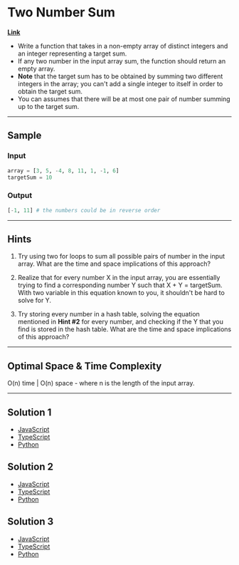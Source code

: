 # Two Number Sum

[**Link**](https://www.algoexpert.io/questions/Two%20Number%20Sum)

- Write a function that takes in a non-empty array of distinct integers and an integer representing a target sum.
- If any two number in the input array sum, the function should return an empty array.
- **Note** that the target sum has to be obtained by summing two different integers in the array; you can't add a single integer to itself in order to obtain the target sum.
- You can assumes that there will be at most one pair of number summing up to the target sum.

---

## Sample

### Input

```python
array = [3, 5, -4, 8, 11, 1, -1, 6]
targetSum = 10
```

### Output

```python
[-1, 11] # the numbers could be in reverse order
```

---

## Hints

1. Try using two for loops to sum all possible pairs of number in the input array. What are the time and space implications of this approach?

2. Realize that for every number X in the input array, you are essentially trying to find a corresponding number Y such that X + Y = targetSum. With two variable in this equation known to you, it shouldn't be hard to solve for Y.

3. Try storing every number in a hash table, solving the equation mentioned in **Hint #2** for every number, and checking if the Y that you find is stored in the hash table. What are the time and space implications of this approach?

---

## Optimal Space & Time Complexity

O(n) time | O(n) space - where n is the length of the input array.

---

## Solution 1

- [JavaScript](./solution_1/two-number-sum.js)
- [TypeScript](./solution_1/two-number-sum.ts)
- [Python](./solution_1/two-number-sum.py)

## Solution 2

- [JavaScript]()
- [TypeScript]()
- [Python]()

## Solution 3

- [JavaScript]()
- [TypeScript]()
- [Python]()
